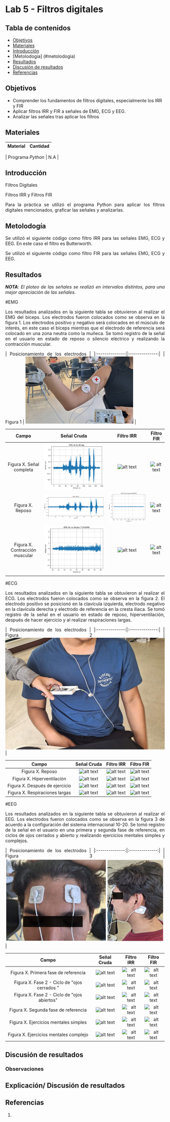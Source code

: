 # Lab 5 - Filtros digitales

## Tabla de contenidos
- [Objetivos](#objetivos)
- [Materiales](#materiales)
- [Introducción](#introduccion)
- [Metolodogía] (#metolodogia)
- [Resultados](#resultados)
- [Discusión de resultados](#Explicación/-Discusión-de-resultados)
- [Referencias](#referencias)
  
##  Objetivos
- Comprender los fundamentos de filtros digitales, especialmente los IRR y FIR
- Aplicar filtros IRR y FIR a señales de EMG, ECG y EEG.
- Analizar las señales tras aplicar los filtros

## Materiales
| Material | Cantidad |
|:--------------:|:--------------:|

| Programa *Python* | N.A | 

## Introducción

<div style="text-align: justify;">

Filtros Digitales 

Filtros IRR y Filtros FIR

Para la práctica se utilizó el programa Python para aplicar los filtros digitales mencionados, graficar las señales y analizarlas.


## Metolodogía

Se utilizó el siguiente código como filtro IRR para las señales EMG, ECG y EEG. En este caso el filtro es Butterworth.

Se utilizó el siguiente código como filtro FIR para las señales EMG, ECG y EEG.


## Resultados

***NOTA**: El ploteo de las señales se realizó en intervalos distintos, para una mejor apreciación de las señales.*

#EMG

Los resultados analizados en la siguiente tabla se obtuvieron al realizar el EMG del bíceps. 
Los electrodos fueron colocados como se observa en la figura 1. Los electrodos positivo y negativo será colocados en el músculo de interés, en este caso el bíceps mientras que el electrodo de referencia será colocado en una zona neutra como la muñeca.
Se tomó registro de la señal en el usuario en estado de reposo o silencio eléctrico y realizando la contracción muscular.

| Posicionamiento de los electrodos |
|:--------------:|:--------------:|
| Figura 1 | ![alt text](image-1.png) |


| Campo | Señal Cruda | Filtro IRR | Filtro FIR |
|:--------------:|:--------------:|:--------------:|:--------------:|
| Figura X. Señal completa| ![alt text](image-4.jpeg)| ![alt text](imageX.png)| ![alt text](imageX.png)|
| Figura X. Reposo | ![alt text](image-4.png)| ![alt text](image-5.jpeg)| ![alt text](imageX.png)|
| Figura X. Contracción muscular | ![alt text](image-6.jpeg)| ![alt text](imageX.png)| ![alt text](imageX.png)|

#ECG

Los resultados analizados en la siguiente tabla se obtuvieron al realizar el ECG. 
Los electrodos fueron colocados como se observa en la figura 2. El electrodo positivo se posicionó en la clavícula izquierda, electrodo negativo en la clavícula derecha y electrodo de referencia en la cresta iliaca. 
Se tomó registro de la señal en el usuario en estado de reposo, hiperventilación, después de hacer ejercicio y al realizar respiraciones largas.

| Posicionamiento de los electrodos |
|:--------------:|:--------------:|
| Figura 2 | ![alt text](image-2.png) |

| Campo | Señal Cruda | Filtro IRR | Filtro FIR |
|:--------------:|:--------------:|:--------------:|:--------------:|
| Figura X. Reposo | ![alt text](imageX.png)| ![alt text](imageX.png) | ![alt text](imageX.png) |
| Figura X. Hiperventilación   | ![alt text](imageX.png)| ![alt text](imageX.png) | ![alt text](imageX.png)|
| Figura X. Después de ejercicio| ![alt text](imageX.png)| ![alt text](imageX.png)| ![alt text](imageX.png)|
| Figura X. Respiraciones largas | ![alt text](imageX.png)| ![alt text](imageX.png)| ![alt text](imageX.png)|

#EEG

Los resultados analizados en la siguiente tabla se obtuvieron al realizar el EEG. 
Los electrodos fueron colocados como se observa en la figura 3 de acuerdo a la configuración del sistema internacional 10-20.
Se tomó registro de la señal en el usuario en una primera y segunda fase de referencia, en ciclos de ojos cerrados y abierto y realizando ejercicios mentales simples y complejos.

| Posicionamiento de los electrodos |
|:--------------:|:--------------:|
| Figura 3 | ![alt text](image-3.png) |

| Campo| Señal Cruda | Filtro IRR | Filtro FIR |
|:--------------:|:--------------:|:--------------:|:--------------:|
| Figura X. Primera fase de referencia | ![alt text](imageX.png) | ![alt text](imageX.png) | ![alt text](imageX.png) |
| Figura X. Fase 2 - Ciclo de "ojos cerrados " | ![alt text](imageX.png) |![alt text](imageX.png) |![alt text](imageX.png) |
| Figura X. Fase 2 - Ciclo de "ojos abiertos" | ![alt text](imageX.png) |![alt text](imageX.png) |![alt text](imageX.png) |
| Figura X. Segunda fase de referencia | ![alt text](imageX.png) | ![alt text](imageX.png) |![alt text](imageX.png) |
| Figura X. Ejercicios mentales simples | ![alt text](imageX.png) | ![alt text](imageX.png) |![alt text](imageX.png) |
| Figura X. Ejercicios mentales complejo | ![alt text](imageX.png) | ![alt text](imageX.png) |![alt text](imageX.png) |


## Discusión de resultados



### Observaciones


## Explicación/ Discusión de resultados




## Referencias

1.

</div>
